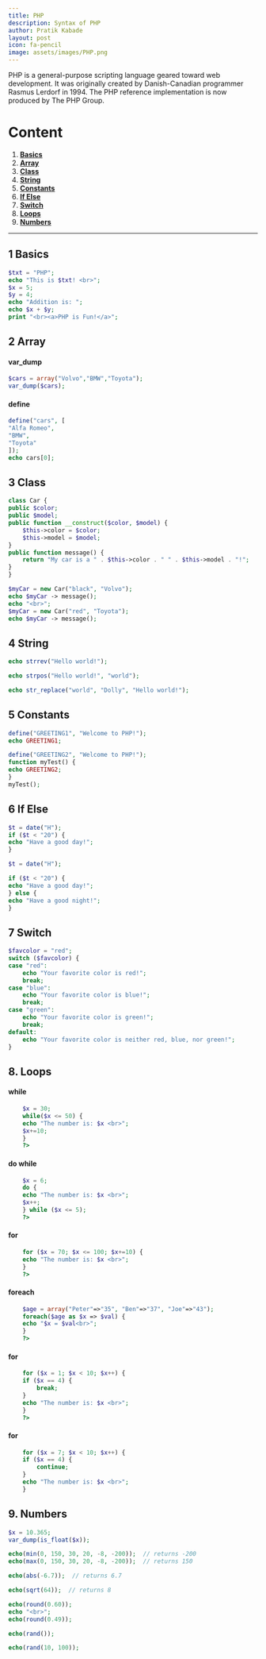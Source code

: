 ```yaml
---
title: PHP
description: Syntax of PHP
author: Pratik Kabade
layout: post
icon: fa-pencil
image: assets/images/PHP.png
---
```


PHP is a general-purpose scripting language geared toward web development. It was originally created by Danish-Canadian programmer Rasmus Lerdorf in 1994. The PHP reference implementation is now produced by The PHP Group.

<style>
:root {
    --accent: #0424da;
    --this_accent: #e0edff;
    --code_accent: #8e5eff;
}


#progressBar {
    top: 0%;
    background: linear-gradient(to right, #7287e4, #09319e);
}
</style>

# Content

1. **[Basics](#1-basics)**
2. **[Array](#2-array)**
3. **[Class](#3-class)**
4. **[String](#4-string)**
5. **[Constants](#5-constants)**
6. **[If Else](#6-if-else)**
7. **[Switch](#7-switch)**
8. **[Loops](#8-loops)**
9. **[Numbers](#9-numbers)**

---

## 1 Basics

```php
$txt = "PHP";
echo "This is $txt! <br>";
$x = 5;
$y = 4;
echo "Addition is: ";
echo $x + $y;
print "<br><a>PHP is Fun!</a>";
```

## 2 Array

#### var_dump

```php
$cars = array("Volvo","BMW","Toyota");
var_dump($cars);
```

#### define

```php
define("cars", [
"Alfa Romeo",
"BMW",
"Toyota"
]);
echo cars[0];
```

## 3 Class

```php
class Car {
public $color;
public $model;
public function __construct($color, $model) {
    $this->color = $color;
    $this->model = $model;
}
public function message() {
    return "My car is a " . $this->color . " " . $this->model . "!";
}
}

$myCar = new Car("black", "Volvo");
echo $myCar -> message();
echo "<br>";
$myCar = new Car("red", "Toyota");
echo $myCar -> message();
```

## 4 String

```php
echo strrev("Hello world!");

echo strpos("Hello world!", "world");

echo str_replace("world", "Dolly", "Hello world!");
```

## 5 Constants

```php
define("GREETING1", "Welcome to PHP!");
echo GREETING1;

define("GREETING2", "Welcome to PHP!");
function myTest() {
echo GREETING2;
}
myTest();
```

## 6 If Else

```php
$t = date("H");
if ($t < "20") {
echo "Have a good day!";
}

$t = date("H");

if ($t < "20") {
echo "Have a good day!";
} else {
echo "Have a good night!";
}
```

## 7 Switch

```php
$favcolor = "red";
switch ($favcolor) {
case "red":
    echo "Your favorite color is red!";
    break;
case "blue":
    echo "Your favorite color is blue!";
    break;
case "green":
    echo "Your favorite color is green!";
    break;
default:
    echo "Your favorite color is neither red, blue, nor green!";
}
```

## 8. Loops

#### while

```php
    $x = 30;
    while($x <= 50) {
    echo "The number is: $x <br>";
    $x+=10;
    }
    ?>
```

#### do while

```php
    $x = 6;
    do {
    echo "The number is: $x <br>";
    $x++;
    } while ($x <= 5);
    ?>
```

#### for

```php
    for ($x = 70; $x <= 100; $x+=10) {
    echo "The number is: $x <br>";
    }
    ?>
```

#### foreach

```php
    $age = array("Peter"=>"35", "Ben"=>"37", "Joe"=>"43");
    foreach($age as $x => $val) {
    echo "$x = $val<br>";
    }
    ?>
```

#### for

```php
    for ($x = 1; $x < 10; $x++) {
    if ($x == 4) {
        break;
    }
    echo "The number is: $x <br>";
    }
    ?>
```

#### for

```php
    for ($x = 7; $x < 10; $x++) {
    if ($x == 4) {
        continue;
    }
    echo "The number is: $x <br>";
    }
```

## 9. Numbers

```php
$x = 10.365;
var_dump(is_float($x));
```

```php
echo(min(0, 150, 30, 20, -8, -200));  // returns -200
echo(max(0, 150, 30, 20, -8, -200));  // returns 150
```

```php
echo(abs(-6.7));  // returns 6.7
```

```php
echo(sqrt(64));  // returns 8
```

```php
echo(round(0.60));
echo "<br>";
echo(round(0.49));
```

```php
echo(rand());
```

```php
echo(rand(10, 100));
```
